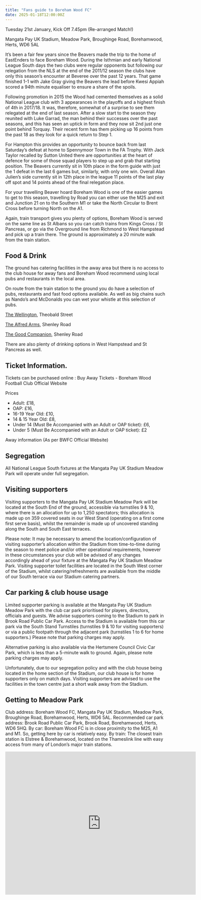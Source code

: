 ```yaml
---
title: "Fans guide to Boreham Wood FC"
date: 2025-01-18T12:00:00Z
---
```


Tuesday 21st January, Kick Off 7.45pm (Re-arranged Match!)

Mangata Pay UK Stadium, Meadow Park, Broughinge Road, Borehamwood, Herts, WD6 5AL

It’s been a fair few years since the Beavers made the trip to the home of EastEnders to face Boreham Wood. During the Isthmian and early National League South days the two clubs were regular opponents but following our relegation from the NLS at the end of the 2011/12 season the clubs have only this season’s encounter at Beveree over the past 12 years. That game finished 1-1 with Jake Gray giving the Beavers the lead before Kwesi Appiah scored a 94th minute equaliser to ensure a share of the spoils.

Following promotion in 2015 the Wood had cemented themselves as a solid National League club with 3 appearances in the playoffs and a highest finish of 4th in 2017/18. It was, therefore, somewhat of a surprise to see them relegated at the end of last season. After a slow start to the season they reunited with Luke Garrad, the man behind their successes over the past seasons, and this has seen an uptick in form and they now sit 2nd just one point behind Torquay. Their recent form has them picking up 16 points from the past 18 as they look for a quick return to Step 1.

For Hampton this provides an opportunity to bounce back from last Saturday’s defeat at home to Spennymoor Town in the FA Trophy. With Jack Taylor recalled by Sutton United there are opportunities at the heart of defence for some of those squad players to step up and grab that starting position. The Beavers currently sit in 10th place in the form guide with just the 1 defeat in the last 6 games but, similarly, with only one win. Overall Alan Julien’s side currently sit in 12th place in the league 11 points of the last play off spot and 14 points ahead of the final relegation place.

For your travelling Beaver hoard Boreham Wood is one of the easier games to get to this season, travelling by Road you can either use the M25 and exit and Junction 21 on to the Southern M1 or take the North Circular to Brent Cross before turning North on the A1. 

Again, train transport gives you plenty of options, Boreham Wood is served on the same line as St Albans so you can catch trains from Kings Cross / St Pancreas, or go via the Overground line from Richmond to West Hampstead and pick up a train there. The ground is approximately a 20 minute walk from the train station.

## Food & Drink
The ground has catering facilities in the away area but there is no access to the club house for away fans and Boreham Wood recommend using local pubs and restaurants in the local area.

On route from the train station to the ground you do have a selection of pubs, restaurants and fast food options available. As well as big chains such as Nando’s and McDonalds you can wet your whistle at this selection of pubs.

[The Wellington](https://www.thewellingtonborehamwood.co.uk/), Theobald Street

[The Alfred Arms](https://thealfredarms.co.uk/about/), Shenley Road

[The Good Companion](https://www.craftunionpubs.com/good-companion-borehamwood), Shenley Road

There are also plenty of drinking options in West Hampstead and St Pancreas as well.


## Ticket Information.
Tickets can be purchased online : Buy Away Tickets - Boreham Wood Football Club Official Website

Prices
- Adult: £18, 
- OAP: £16, 
- 16-19 Year Old: £10, 
- 14 & 15 Year Old: £8, 
- Under 14 (Must Be Accompanied with an Adult or OAP ticket): £6, 
- Under 5 (Must Be Accompanied with an Adult or OAP ticket): £2

Away information (As per BWFC Official Website)

## Segregation
All National League South fixtures at the Mangata Pay UK Stadium Meadow Park will operate under full segregation.

## Visiting supporters
Visiting supporters to the Mangata Pay UK Stadium Meadow Park will be located at the South End of the ground, accessible via turnstiles 9 & 10, where there is an allocation for up to 1,250 spectators; this allocation is made up on 359 covered seats in our West Stand (operating on a first come first serve basis), whilst the remainder is made up of uncovered standing along the South and South East terraces.

Please note: It may be necessary to amend the location/configuration of visiting supporter’s allocation within the Stadium from time-to-time during the season to meet police and/or other operational requirements, however in these circumstances your club will be advised of any changes accordingly ahead of your fixture at the Mangata Pay UK Stadium Meadow Park.
Visiting supporter toilet facilities are located in the South West corner of the Stadium, whilst catering/refreshments are available from the middle of our South terrace via our Stadium catering partners.

## Car parking & club house usage
Limited supporter parking is available at the Mangata Pay UK Stadium Meadow Park with the club car park prioritised for players, directors, officials and guests.
We advise supporters coming to the Stadium to park in Brook Road Public Car Park. Access to the Stadium is available from this car park via the South Stand Turnstiles (turnstiles 9 & 10 for visiting supporters) or via a public footpath through the adjacent park (turnstiles 1 to 6 for home supporters.) Please note that parking charges may apply.

Alternative parking is also available via the Hertsmere Council Civic Car Park, which is less than a 5-minute walk to ground. Again, please note parking charges may apply.

Unfortunately, due to our segregation policy and with the club house being located in the home section of the Stadium, our club house is for home supporters only on match days. Visiting supporters are advised to use the facilities in the town centre just a short walk away from the Stadium.

## Getting to Meadow Park
Club address: Boreham Wood FC, Mangata Pay UK Stadium, Meadow Park, Broughinge Road, Borehamwood, Herts, WD6 5AL.
Recommended car park address: Brook Road Public Car Park, Brook Road, Borehamwood, Herts, WD6 5HQ.
By car: Boreham Wood FC is in close proximity to the M25, A1 and M1. So, getting here by car is relatively easy.
By train: The closest train station is Elstree & Borehamwood, located on the Thameslink line with easy access from many of London’s major train stations.

<iframe src="https://www.google.com/maps/embed?pb=!1m18!1m12!1m3!1d19793.74478157518!2d-0.2994737865605475!3d51.674150804395474!2m3!1f0!2f0!3f0!3m2!1i1024!2i768!4f13.1!3m3!1m2!1s0x4876160d59e6f91f%3A0xf9ff4194c1215124!2sBorehamwood%20Football%20Club!5e0!3m2!1sen!2suk!4v1736194164845!5m2!1sen!2suk" width="600" height="450" style="border:0;" allowfullscreen="" loading="lazy" referrerpolicy="no-referrer-when-downgrade"></iframe>
